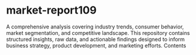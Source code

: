 # market-report109
A comprehensive analysis covering industry trends, consumer behavior, market segmentation, and competitive landscape. This repository contains structured insights, raw data, and actionable findings designed to inform business strategy, product development, and marketing efforts.  Contents

